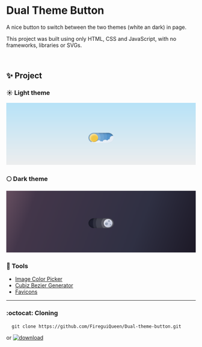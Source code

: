 # Dual Theme Button 
A nice button to switch between the two themes (white an dark) in page. 

This project was built using only HTML, CSS and JavaScript, with no frameworks, libraries or SVGs. 

<br>

## ✨ Project

### ☀️ Light theme 
![light-theme](./src/assets/images/light-theme.png)

### 🌕 Dark theme  
![dark-theme](./src/assets/images/dark-theme.png)


### :wrench: Tools
+ [Image Color Picker](https://imagecolorpicker.com/) 
+ [Cubiz Bezier Generator](https://www.cssportal.com/css-cubic-bezier-generator/) 
+ [Favicons](https://icons8.com.br/icons/set/favicon)

___

### :octocat: Cloning 
```
  git clone https://github.com/FireguiQueen/Dual-theme-button.git
```
or 
<a href="https://github.com/FireguiQueen/Dual-theme-button/archive/refs/heads/main.zip"> ![download](https://img.shields.io/badge/Download-0078D7?style=for-the-badge&logo=Microsoft-edge&logoColor=white) </a>




